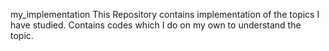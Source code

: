 my_implementation
This Repository contains implementation of the topics I have studied. Contains codes which I do on my own to understand the topic.

